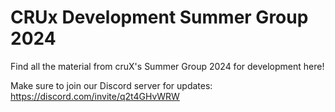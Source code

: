 # CRUx Development Summer Group 2024

Find all the material from cruX's Summer Group 2024 for development here!

Make sure to join our Discord server for updates: https://discord.com/invite/q2t4GHvWRW

